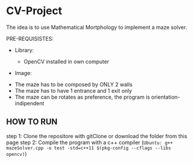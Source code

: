 # CV-Project

The idea is to use Mathematical Mortphology to implement a maze solver.

PRE-REQUISISTES:

  * Library:
    - OpenCV installed in own computer

  * Image:
   - The maze has to be composed by ONLY 2 walls
   - The maze has to have 1 entrance and 1 exit only
   - The maze can be rotates as preference, the program is orientation-indipendent


## HOW TO RUN

 step 1: Clone the repositore with gitClone or download the folder from this page
 step 2: Compile the program with a c++ compiler (`Ubuntu: g++ mazeSolver.cpp -o test -std=c++11 $(pkg-config --cflags --libs opencv)`)
 

